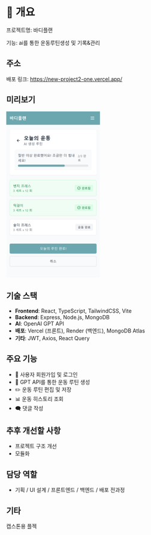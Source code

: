 # 📌 개요
프로젝트명: 바디플랜<br>

기능: ai를 통한 운동루틴생성 및 기록&관리

## 주소

배포 링크: [https://new-project2-one.vercel.app/ ](https://new-project2-one.vercel.app/)  

## 미리보기

<img src="./client/src/assets/mobile_2.png" width="250" />

## 기술 스택

- **Frontend**: React, TypeScript, TailwindCSS, Vite
- **Backend**: Express, Node.js, MongoDB
- **AI**: OpenAI GPT API
- **배포**: Vercel (프론트), Render (백엔드), MongoDB Atlas
- **기타**: JWT, Axios, React Query

## 주요 기능

- 🔐 사용자 회원가입 및 로그인 
- 🤖 GPT API를 통한 운동 루틴 생성
- ✏️ 운동 루틴 편집 및 저장
- 📊 운동 히스토리 조회
- 🗨️ 댓글 작성

## 추후 개선할 사항
- 프로젝트 구조 개선
- 모듈화 

## 담당 역할
- 기획 / UI 설계 / 프론트엔드 / 백엔드 / 배포 전과정

## 기타
캡스톤용 플젝

